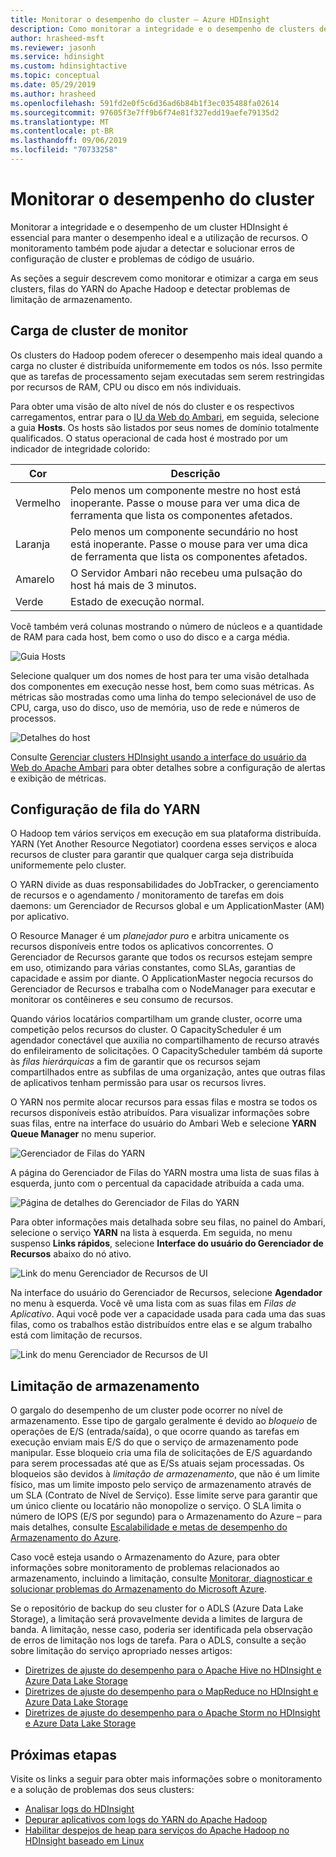 ```yaml
---
title: Monitorar o desempenho do cluster – Azure HDInsight
description: Como monitorar a integridade e o desempenho de clusters de Apache Hadoop no Azure HDInsight.
author: hrasheed-msft
ms.reviewer: jasonh
ms.service: hdinsight
ms.custom: hdinsightactive
ms.topic: conceptual
ms.date: 05/29/2019
ms.author: hrasheed
ms.openlocfilehash: 591fd2e0f5c6d36ad6b84b1f3ec035488fa02614
ms.sourcegitcommit: 97605f3e7ff9b6f74e81f327edd19aefe79135d2
ms.translationtype: MT
ms.contentlocale: pt-BR
ms.lasthandoff: 09/06/2019
ms.locfileid: "70733258"
---
```

# <a name="monitor-cluster-performance"></a>Monitorar o desempenho do cluster

Monitorar a integridade e o desempenho de um cluster HDInsight é essencial para manter o desempenho ideal e a utilização de recursos. O monitoramento também pode ajudar a detectar e solucionar erros de configuração de cluster e problemas de código de usuário.

As seções a seguir descrevem como monitorar e otimizar a carga em seus clusters, filas do YARN do Apache Hadoop e detectar problemas de limitação de armazenamento.

## <a name="monitor-cluster-load"></a>Carga de cluster de monitor

Os clusters do Hadoop podem oferecer o desempenho mais ideal quando a carga no cluster é distribuída uniformemente em todos os nós. Isso permite que as tarefas de processamento sejam executadas sem serem restringidas por recursos de RAM, CPU ou disco em nós individuais.

Para obter uma visão de alto nível de nós do cluster e os respectivos carregamentos, entrar para o [IU da Web do Ambari](hdinsight-hadoop-manage-ambari.md), em seguida, selecione a guia **Hosts**. Os hosts são listados por seus nomes de domínio totalmente qualificados. O status operacional de cada host é mostrado por um indicador de integridade colorido:

| Cor | Descrição |
| --- | --- |
| Vermelho | Pelo menos um componente mestre no host está inoperante. Passe o mouse para ver uma dica de ferramenta que lista os componentes afetados. |
| Laranja | Pelo menos um componente secundário no host está inoperante. Passe o mouse para ver uma dica de ferramenta que lista os componentes afetados. |
| Amarelo | O Servidor Ambari não recebeu uma pulsação do host há mais de 3 minutos. |
| Verde | Estado de execução normal. |

Você também verá colunas mostrando o número de núcleos e a quantidade de RAM para cada host, bem como o uso do disco e a carga média.

![Guia Hosts](./media/hdinsight-key-scenarios-to-monitor/hosts-tab.png)

Selecione qualquer um dos nomes de host para ter uma visão detalhada dos componentes em execução nesse host, bem como suas métricas. As métricas são mostradas como uma linha do tempo selecionável de uso de CPU, carga, uso do disco, uso de memória, uso de rede e números de processos.

![Detalhes do host](./media/hdinsight-key-scenarios-to-monitor/host-details.png)

Consulte [Gerenciar clusters HDInsight usando a interface do usuário da Web do Apache Ambari](hdinsight-hadoop-manage-ambari.md) para obter detalhes sobre a configuração de alertas e exibição de métricas.

## <a name="yarn-queue-configuration"></a>Configuração de fila do YARN

O Hadoop tem vários serviços em execução em sua plataforma distribuída. YARN (Yet Another Resource Negotiator) coordena esses serviços e aloca recursos de cluster para garantir que qualquer carga seja distribuída uniformemente pelo cluster.

O YARN divide as duas responsabilidades do JobTracker, o gerenciamento de recursos e o agendamento / monitoramento de tarefas em dois daemons: um Gerenciador de Recursos global e um ApplicationMaster (AM) por aplicativo.

O Resource Manager é um *planejador puro* e arbitra unicamente os recursos disponíveis entre todos os aplicativos concorrentes. O Gerenciador de Recursos garante que todos os recursos estejam sempre em uso, otimizando para várias constantes, como SLAs, garantias de capacidade e assim por diante. O ApplicationMaster negocia recursos do Gerenciador de Recursos e trabalha com o NodeManager para executar e monitorar os contêineres e seu consumo de recursos.

Quando vários locatários compartilham um grande cluster, ocorre uma competição pelos recursos do cluster. O CapacityScheduler é um agendador conectável que auxilia no compartilhamento de recurso através do enfileiramento de solicitações. O CapacityScheduler também dá suporte às *filas hierárquicas* a fim de garantir que os recursos sejam compartilhados entre as subfilas de uma organização, antes que outras filas de aplicativos tenham permissão para usar os recursos livres.

O YARN nos permite alocar recursos para essas filas e mostra se todos os recursos disponíveis estão atribuídos. Para visualizar informações sobre suas filas, entre na interface do usuário do Ambari Web e selecione **YARN Queue Manager** no menu superior.

![Gerenciador de Filas do YARN](./media/hdinsight-key-scenarios-to-monitor/yarn-queue-manager.png)

A página do Gerenciador de Filas do YARN mostra uma lista de suas filas à esquerda, junto com o percentual da capacidade atribuída a cada uma.

![Página de detalhes do Gerenciador de Filas do YARN](./media/hdinsight-key-scenarios-to-monitor/yarn-queue-manager-details.png)

Para obter informações mais detalhada sobre seu filas, no painel do Ambari, selecione o serviço **YARN** na lista à esquerda. Em seguida, no menu suspenso **Links rápidos**, selecione **Interface do usuário do Gerenciador de Recursos** abaixo do nó ativo.

![Link do menu Gerenciador de Recursos de UI](./media/hdinsight-key-scenarios-to-monitor/resource-manager-ui-menu.png)

Na interface do usuário do Gerenciador de Recursos, selecione **Agendador** no menu à esquerda. Você vê uma lista com as suas filas em *Filas de Aplicativo*. Aqui você pode ver a capacidade usada para cada uma das suas filas, como os trabalhos estão distribuídos entre elas e se algum trabalho está com limitação de recursos.

![Link do menu Gerenciador de Recursos de UI](./media/hdinsight-key-scenarios-to-monitor/resource-manager-ui.png)

## <a name="storage-throttling"></a>Limitação de armazenamento

O gargalo do desempenho de um cluster pode ocorrer no nível de armazenamento. Esse tipo de gargalo geralmente é devido ao *bloqueio* de operações de E/S (entrada/saída), o que ocorre quando as tarefas em execução enviam mais E/S do que o serviço de armazenamento pode manipular. Esse bloqueio cria uma fila de solicitações de E/S aguardando para serem processadas até que as E/Ss atuais sejam processadas. Os bloqueios são devidos à *limitação de armazenamento*, que não é um limite físico, mas um limite imposto pelo serviço de armazenamento através de um SLA (Contrato de Nível de Serviço). Esse limite serve para garantir que um único cliente ou locatário não monopolize o serviço. O SLA limita o número de IOPS (E/S por segundo) para o Armazenamento do Azure – para mais detalhes, consulte [Escalabilidade e metas de desempenho do Armazenamento do Azure](https://docs.microsoft.com/azure/storage/storage-scalability-targets).

Caso você esteja usando o Armazenamento do Azure, para obter informações sobre monitoramento de problemas relacionados ao armazenamento, incluindo a limitação, consulte [Monitorar, diagnosticar e solucionar problemas do Armazenamento do Microsoft Azure](https://docs.microsoft.com/azure/storage/storage-monitoring-diagnosing-troubleshooting).

Se o repositório de backup do seu cluster for o ADLS (Azure Data Lake Storage), a limitação será provavelmente devida a limites de largura de banda. A limitação, nesse caso, poderia ser identificada pela observação de erros de limitação nos logs de tarefa. Para o ADLS, consulte a seção sobre limitação do serviço apropriado nesses artigos:

* [Diretrizes de ajuste do desempenho para o Apache Hive no HDInsight e Azure Data Lake Storage](../data-lake-store/data-lake-store-performance-tuning-hive.md)
* [Diretrizes de ajuste do desempenho para o MapReduce no HDInsight e Azure Data Lake Storage](../data-lake-store/data-lake-store-performance-tuning-mapreduce.md)
* [Diretrizes de ajuste do desempenho para o Apache Storm no HDInsight e Azure Data Lake Storage](../data-lake-store/data-lake-store-performance-tuning-storm.md)

## <a name="next-steps"></a>Próximas etapas

Visite os links a seguir para obter mais informações sobre o monitoramento e a solução de problemas dos seus clusters:

* [Analisar logs do HDInsight](hdinsight-debug-jobs.md)
* [Depurar aplicativos com logs do YARN do Apache Hadoop](hdinsight-hadoop-access-yarn-app-logs-linux.md)
* [Habilitar despejos de heap para serviços do Apache Hadoop no HDInsight baseado em Linux](hdinsight-hadoop-collect-debug-heap-dump-linux.md)
